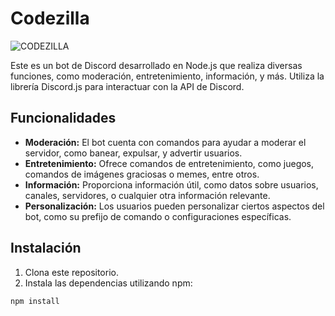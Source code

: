 # Codezilla

![CODEZILLA](https://github.com/Ashrahx/Codezilla/assets/114347097/01c6d12f-991d-4107-af7d-f3c5acb57d12)


Este es un bot de Discord desarrollado en Node.js que realiza diversas funciones, como moderación, entretenimiento, información, y más. Utiliza la librería Discord.js para interactuar con la API de Discord.

## Funcionalidades

- **Moderación:** El bot cuenta con comandos para ayudar a moderar el servidor, como banear, expulsar, y advertir usuarios.
- **Entretenimiento:** Ofrece comandos de entretenimiento, como juegos, comandos de imágenes graciosas o memes, entre otros.
- **Información:** Proporciona información útil, como datos sobre usuarios, canales, servidores, o cualquier otra información relevante.
- **Personalización:** Los usuarios pueden personalizar ciertos aspectos del bot, como su prefijo de comando o configuraciones específicas.

## Instalación

1. Clona este repositorio.
2. Instala las dependencias utilizando npm:

```bash
npm install
